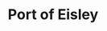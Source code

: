 ---
mission_id: eisley
editorsChoice:
title: "Port of Eisley"
authors: 
    - "Christian Imboden"
date:
filename: "eisley.zip"
description: "The familiar Mos Eisley space port from the movie, sort of."
cover:
levelReplaced:	SECBASE
difficulty: no
bm:	no
fme: yes
wax: yes
three_do: yes
voc: no
gmd: no
vue: no
lfd: no
base: "New level from scratch" 
editors: "WDFUSE 2.00"

---
